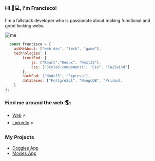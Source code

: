 

### Hi 👋💻, I'm Francisco!
I'm a fullstack developer who is passionate about making functional and good looking webs.

![me](https://media-exp2.licdn.com/dms/image/C4D16AQFuouyQ1nUJFQ/profile-displaybackgroundimage-shrink_350_1400/0/1655761434345?e=1661385600&v=beta&t=fVQBBTCFV_Jy02N9rQ_gp-Sxd9KwJJHk2Cz6TsRNPg4)

```js
  const francisco = {
    askMeAbout: ["web dev", "tech", "game"],
    technologies: {
        frontEnd: {
            js: ["React","Redux", "NextJS"],
            css: ["Styled-components", "Css", "Tailwind"]
        },
        backEnd: ["NodeJS", "Express"],
        databases: ["PostgreSql", "MongoDB", "Prisma],
    }
};
```
### Find me around the web 🌎:
- [Web](https://francisco-gimenez-portfolio.netlify.app/) ⚡
- [LinkedIn](https://www.linkedin.com/in/francisco-gimenez-5419b3218/) ⭐️

### My Projects
- [Doggies App](https://pern-doggies-app.netlify.app/)
- [Movies App](https://infallible-golick-51fe61.netlify.app/)
<!--
**FranGimenez98/FranGimenez98** is a ✨ _special_ ✨ repository because its `README.md` (this file) appears on your GitHub profile.

Here are some ideas to get you started:

- 🔭 I’m currently working on ...
- 🌱 I’m currently learning ...
- 👯 I’m looking to collaborate on ...
- 🤔 I’m looking for help with ...
- 💬 Ask me about ...
- 📫 How to reach me: ...
- 😄 Pronouns: ...
-  Fun fact: ...
-->
